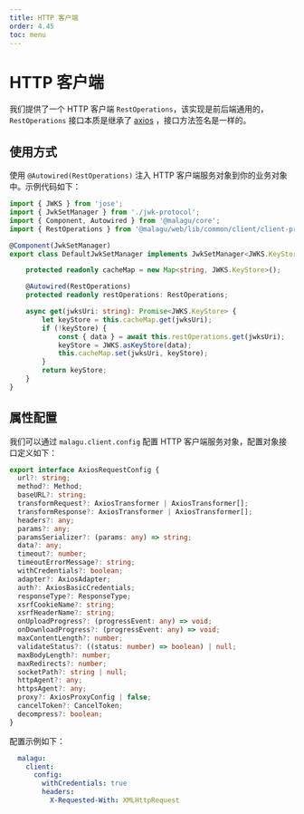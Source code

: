 ```yaml
---
title: HTTP 客户端
order: 4.45
toc: menu
---
```


# HTTP 客户端

我们提供了一个 HTTP 客户端 `RestOperations`，该实现是前后端通用的， `RestOperations` 接口本质是继承了 [axios](https://github.com/axios/axios) ，接口方法签名是一样的。
​

## 使用方式


使用 `@Autowired(RestOperations)` 注入 HTTP 客户端服务对象到你的业务对象中。示例代码如下：
```typescript
import { JWKS } from 'jose';
import { JwkSetManager } from './jwk-protocol';
import { Component, Autowired } from '@malagu/core';
import { RestOperations } from '@malagu/web/lib/common/client/client-protocol';

@Component(JwkSetManager)
export class DefaultJwkSetManager implements JwkSetManager<JWKS.KeyStore> {

    protected readonly cacheMap = new Map<string, JWKS.KeyStore>();

    @Autowired(RestOperations)
    protected readonly restOperations: RestOperations;

    async get(jwksUri: string): Promise<JWKS.KeyStore> {
        let keyStore = this.cacheMap.get(jwksUri);
        if (!keyStore) {
            const { data } = await this.restOperations.get(jwksUri);
            keyStore = JWKS.asKeyStore(data);
            this.cacheMap.set(jwksUri, keyStore);
        }
        return keyStore;
    }
}
```
## 属性配置


我们可以通过 `malagu.client.config` 配置 HTTP 客户端服务对象，配置对象接口定义如下：
​

```typescript
export interface AxiosRequestConfig {
  url?: string;
  method?: Method;
  baseURL?: string;
  transformRequest?: AxiosTransformer | AxiosTransformer[];
  transformResponse?: AxiosTransformer | AxiosTransformer[];
  headers?: any;
  params?: any;
  paramsSerializer?: (params: any) => string;
  data?: any;
  timeout?: number;
  timeoutErrorMessage?: string;
  withCredentials?: boolean;
  adapter?: AxiosAdapter;
  auth?: AxiosBasicCredentials;
  responseType?: ResponseType;
  xsrfCookieName?: string;
  xsrfHeaderName?: string;
  onUploadProgress?: (progressEvent: any) => void;
  onDownloadProgress?: (progressEvent: any) => void;
  maxContentLength?: number;
  validateStatus?: ((status: number) => boolean) | null;
  maxBodyLength?: number;
  maxRedirects?: number;
  socketPath?: string | null;
  httpAgent?: any;
  httpsAgent?: any;
  proxy?: AxiosProxyConfig | false;
  cancelToken?: CancelToken;
  decompress?: boolean;
}
```
配置示例如下：
```yaml
  malagu:
    client:
      config:
        withCredentials: true
        headers:
          X-Requested-With: XMLHttpRequest
```
